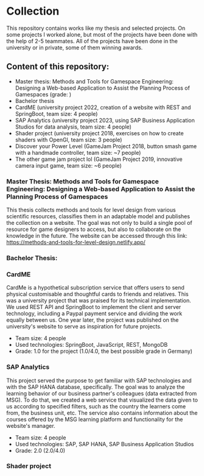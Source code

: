 # Collection
This repository contains works like my thesis and selected projects. On some projects I worked alone, but most of the projects have been done with the help of 2-5 teammates. All of the projects have been done in the university or in private, some of them winning awards.


## Content of this repository:
- Master thesis: Methods and Tools for Gamespace Engineering: Designing a Web-based Application to Assist the Planning Process of Gamespaces (grade: )
- Bachelor thesis
- CardME (university project 2022, creation of a website with REST and SpringBoot, team size: 4 people)
- SAP Analytics (university project 2023, using SAP Business Application Studios for data analysis, team size: 4 people)
- Shader project (university project 2018, exercises on how to create shaders with OpenGl, team size: 3 people)
- Discover your Power Level (GameJam Project 2018, button smash game with a handmade controller, team size: ~7 people)
- The other game jam project lol (GameJam Project 2019, innovative camera input game, team size: ~6 people)


### Master Thesis: Methods and Tools for Gamespace Engineering: Designing a Web-based Application to Assist the Planning Process of Gamespaces
This thesis collects methods and tools for level design from various scientific resources, classifies them in an adaptable model and publishes the collection on a website. The goal was not only to build a single pool of resource for game designers to access, but also to collaborate on the knowledge in the future.
The website can be accessed through this link: https://methods-and-tools-for-level-design.netlify.app/


### Bachelor Thesis: 


### CardME
CardMe is a hypothetical subscription service that offers users to send physical customisable and thoughtful cards to friends and relatives. This was a university project that was praised for its technical implementation. We used REST API and SpringBoot to implement the client and server technology, including a Paypal payment service and dividing the work equally between us. One year later, the project was published on the university's website to serve as inspiration for future projects.
- Team size: 4 people
- Used technologies: SpringBoot, JavaScript, REST, MongoDB
- Grade: 1.0 for the project (1.0/4.0, the best possible grade in Germany)

### SAP Analytics
This project served the purpose to get familiar with SAP technologies and with the SAP HANA database, specifically. The goal was to analyze the learning behavior of our business partner's colleagues (data extracted from MSG). To do that, we created a web service that visualized the data given to us according to specified filters, such as the country the learners come from, the business unit, etc. The service also contains information about the courses offered by the MSG learning platform and functionality for the website's manager.
- Team size: 4 people
- Used technologies: SAP, SAP HANA, SAP Business Application Studios
- Grade: 2.0 (2.0/4.0)

### Shader project
